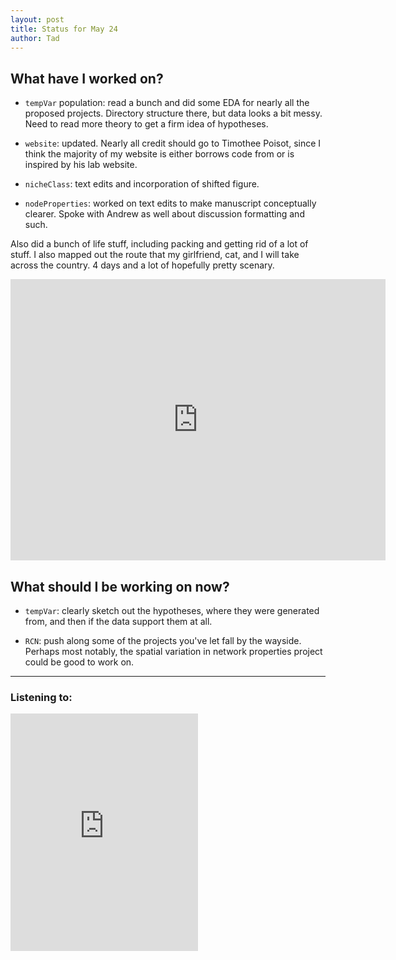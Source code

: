 ```yaml
---
layout: post
title: Status for May 24
author: Tad
---
```


## What have I worked on?

* `tempVar` population: read a bunch and did some EDA for nearly all the proposed projects. Directory structure there, but data looks a bit messy. Need to read more theory to get a firm idea of hypotheses.

* `website`: updated. Nearly all credit should go to Timothee Poisot, since I think the majority of my website is either borrows code from or is inspired by his lab website.

* `nicheClass`: text edits and incorporation of shifted figure.

* `nodeProperties`: worked on text edits to make manuscript conceptually clearer. Spoke with Andrew as well about discussion formatting and such.


Also did a bunch of life stuff, including packing and getting rid of a lot of stuff. I also mapped out the route that my girlfriend, cat, and I will take across the country. 4 days and a lot of hopefully pretty scenary.

<iframe src="https://www.google.com/maps/embed?pb=!1m46!1m12!1m3!1d12049772.192252811!2d-116.87004063991255!3d39.003821109970154!2m3!1f0!2f0!3f0!3m2!1i1024!2i768!4f13.1!4m31!3e0!4m5!1s0x88f66d19b4b433b9%3A0x4d747202d69d617c!2sAthens!3m2!1d33.951934699999995!2d-83.357567!4m5!1s0x87dcabf3bb8182c9%3A0xa011692dbabd6f20!2sColumbia%2C+MO!3m2!1d38.9517053!2d-92.3340724!4m5!1s0x876b80aa231f17cf%3A0x118ef4f8278a36d6!2sDenver%2C+CO!3m2!1d39.739235799999996!2d-104.990251!4m5!1s0x87523d9488d131ed%3A0x5b53b7a0484d31ca!2sSalt+Lake+City%2C+UT!3m2!1d40.760779299999996!2d-111.89104739999999!4m5!1s0x808529999495543f%3A0xc3013f1b6ee28fff!2sDavis%2C+CA!3m2!1d38.544906499999996!2d-121.7405167!5e1!3m2!1sen!2sus!4v1463844886461" width="600" height="450" frameborder="0" style="border:0" allowfullscreen></iframe>



## What should I be working on now?

* `tempVar`: clearly sketch out the hypotheses, where they were generated from, and then if the data support them at all.

* `RCN`: push along some of the projects you've let fall by the wayside. Perhaps most notably, the spatial variation in network properties project could be good to work on.





---

### Listening to:
<iframe src="https://embed.spotify.com/?uri=spotify%3Atrack%3A6tcVVatTcLlwuYTRmMCpws" width="300" height="380" frameborder="0" allowtransparency="true"></iframe>
 <i class='fa fa-code' style='color:pink'></i>
